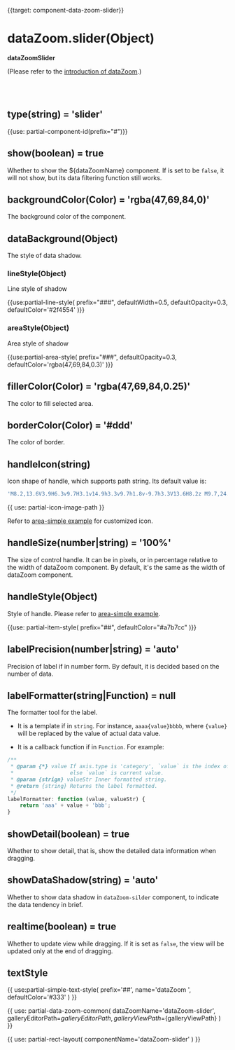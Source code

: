 {{target: component-data-zoom-slider}}

# dataZoom.slider(Object)

**dataZoomSlider**

(Please refer to the [introduction of dataZoom](~dataZoom).)


<br>
<br>


## type(string) = 'slider'

{{use: partial-component-id(prefix="#")}}

## show(boolean) = true

Whether to show the ${dataZoomName} component. If is set to be `false`, it will not show, but its data filtering function still works.


## backgroundColor(Color) = 'rgba(47,69,84,0)'

The background color of the component.

## dataBackground(Object)

The style of data shadow.

### lineStyle(Object)

Line style of shadow

{{use:partial-line-style(
    prefix="###",
    defaultWidth=0.5,
    defaultOpacity=0.3,
    defaultColor='#2f4554'
)}}

### areaStyle(Object)

Area style of shadow

{{use:partial-area-style(
    prefix="###",
    defaultOpacity=0.3,
    defaultColor='rgba(47,69,84,0.3)'
)}}

## fillerColor(Color) = 'rgba(47,69,84,0.25)'

The color to fill selected area.

## borderColor(Color) = '#ddd'

The color of border.

## handleIcon(string)

Icon shape of handle, which supports path string. Its default value is:
```js
'M8.2,13.6V3.9H6.3v9.7H3.1v14.9h3.3v9.7h1.8v-9.7h3.3V13.6H8.2z M9.7,24.4H4.8v-1.4h4.9V24.4z M9.7,19.1H4.8v-1.4h4.9V19.1z'
```

{{ use: partial-icon-image-path }}

Refer to [area-simple example](${galleryEditorPath}area-simple) for customized icon.


## handleSize(number|string) = '100%'

The size of control handle. It can be in pixels, or in percentage relative to the width of dataZoom component. By default, it's the same as the width of dataZoom component.

## handleStyle(Object)

Style of handle. Please refer to [area-simple example](${galleryEditorPath}area-simple).

{{use: partial-item-style(
    prefix="##",
    defaultColor="#a7b7cc"
)}}

## labelPrecision(number|string) = 'auto'

Precision of label if in number form. By default, it is decided based on the number of data.


## labelFormatter(string|Function) = null

The formatter tool for the label.

+ It is a template if in `string`. For instance, `aaaa{value}bbbb`, where `{value}` will be replaced by the value of actual data value.

+ It is a callback function if in `Function`. For example:

```javascript
/**
 * @param {*} value If axis.type is 'category', `value` is the index of axis.data.
 *                  else `value` is current value.
 * @param {strign} valueStr Inner formatted string.
 * @return {string} Returns the label formatted.
 */
labelFormatter: function (value, valueStr) {
    return 'aaa' + value + 'bbb';
}
```


## showDetail(boolean) = true

Whether to show detail, that is, show the detailed data information when dragging.


## showDataShadow(string) = 'auto'

Whether to show data shadow in `dataZoom-silder` component, to indicate the data tendency in brief.

## realtime(boolean) = true

Whether to update view while dragging. If it is set as `false`, the view will be updated only at the end of dragging.


## textStyle

{{ use:partial-simple-text-style(
    prefix='##',
    name='dataZoom ',
    defaultColor='#333'
) }}





{{ use: partial-data-zoom-common(
    dataZoomName='dataZoom-slider',
    galleryEditorPath=${galleryEditorPath},
    galleryViewPath=${galleryViewPath}
) }}

{{ use: partial-rect-layout(
    componentName='dataZoom-slider'
) }}
